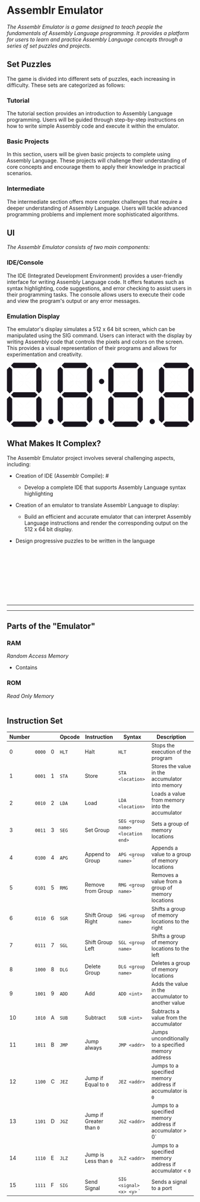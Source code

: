 # Assemblr Emulator
_The Assemblr Emulator is a game designed to teach people the fundamentals of Assembly Language programming. It provides a platform for users to learn and practice Assembly Language concepts through a series of set puzzles and projects._

## Set Puzzles
The game is divided into different sets of puzzles, each increasing in difficulty. These sets are categorized as follows:

### Tutorial
The tutorial section provides an introduction to Assembly Language programming. Users will be guided through step-by-step instructions on how to write simple Assembly code and execute it within the emulator.

### Basic Projects
In this section, users will be given basic projects to complete using Assembly Language. These projects will challenge their understanding of core concepts and encourage them to apply their knowledge in practical scenarios.

### Intermediate
The intermediate section offers more complex challenges that require a deeper understanding of Assembly Language. Users will tackle advanced programming problems and implement more sophisticated algorithms.

## UI
_The Assemblr Emulator consists of two main components:_

### IDE/Console
The IDE (Integrated Development Environment) provides a user-friendly interface for writing Assembly Language code. It offers features such as syntax highlighting, code suggestions, and error checking to assist users in their programming tasks. The console allows users to execute their code and view the program's output or any error messages.

### Emulation Display
The emulator's display simulates a 512 x 64 bit screen, which can be manipulated using the SIG command. Users can interact with the display by writing Assembly code that controls the pixels and colors on the screen. This provides a visual representation of their programs and allows for experimentation and creativity.

![Emulation Display](https://raw.githubusercontent.com/joshua-cotugno/Assemblr/main/README-resources/display.svg?token=GHSAT0AAAAAACEIBKQDHAQLIR7AT2C7K56IZEZVMAA)

## What Makes It Complex?
The Assemblr Emulator project involves several challenging aspects, including:

- Creation of IDE (Assemblr Compile): #
    - Develop a complete IDE that supports Assembly Language syntax highlighting
- Creation of an emulator to translate Assemblr Language to display:
    - Build an efficient and accurate emulator that can interpret Assembly Language instructions and render the corresponding output on the 512 x 64 bit display.

- Design progressive puzzles to be written in the language

<br><br><br><br><br><br><br><br>
****
****
## Parts of the "Emulator"

### RAM
*_Random Access Memory_*
- Contains
### ROM
*_Read Only Memory_*
<br><br>
## Instruction Set
| Number |      |   | Opcode | Instruction            | Syntax                                           | Description                                             |
|--------|------|---|--------|------------------------|--------------------------------------------------|---------------------------------------------------------|
| 0      | `0000` | 0 | `HLT`    | Halt                   | `HLT`                                              | Stops the execution of the program                      |
| 1      | `0001` | 1 | `STA`    | Store                  | `STA <location>`                                   | Stores the value in the accumulator into memory         |
| 2      | `0010` | 2 | `LDA`    | Load                   | `LDA <location>`                                   | Loads a value from memory into the accumulator          |
| 3      | `0011` | 3 | `SEG`    | Set Group              | `SEG <group name>` <location start>` <location end>` | Sets a group of memory locations                        |
| 4      | `0100` | 4 | `APG`    | Append to Group        | `APG <group name>` <int>`                           | Appends a value to a group of memory locations           |
| 5      | `0101` | 5 | `RMG`    | Remove from Group      | `RMG <group name>` <int>`                           | Removes a value from a group of memory locations         |
| 6      | `0110` | 6 | `SGR`    | Shift Group Right      | `SHG <group name>`                                 | Shifts a group of memory locations to the right          |
| 7      | `0111` | 7 | `SGL`    | Shift Group Left       | `SGL <group name>`                                 | Shifts a group of memory locations to the left           |
| 8      | `1000` | 8 | `DLG`    | Delete Group           | `DLG <group name>`                                 | Deletes a group of memory locations                      |
| 9      | `1001` | 9 | `ADD`    | Add                    | `ADD <int>`                                        | Adds the value in the accumulator to another value      |
| 10     | `1010` | A | `SUB`    | Subtract               | `SUB <int>`                                        | Subtracts a value from the accumulator                  |
| 11     | `1011` | B | `JMP`    | Jump always            | `JMP <addr>`                                       | Jumps unconditionally to a specified memory address     |
| 12     | `1100` | C | `JEZ`    | Jump if Equal to `0`     | `JEZ <addr>`                                       | Jumps to a specified memory address if accumulator is `0` |
| 13     | `1101` | D | `JGZ`    | Jump if Greater than `0` | `JGZ <addr>`                                       | Jumps to a specified memory address if accumulator >` `0`  |
| 14     | `1110` | E | `JLZ`    | Jump is Less than `0`    | `JLZ <addr>`                                       | Jumps to a specified memory address if accumulator < `0`  |
| 15     | `1111` | F | `SIG`    | Send Signal            | `SIG <signal> <x> <y>` <port>`                              | Sends a signal to a port                                |

